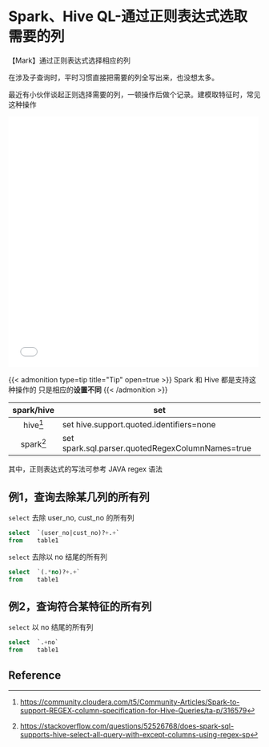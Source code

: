 # Spark、Hive QL-通过正则表达式选取需要的列


【Mark】通过正则表达式选择相应的列

<!--more-->

在涉及子查询时，平时习惯直接把需要的列全写出来，也没想太多。

最近有小伙伴谈起正则选择需要的列，一顿操作后做个记录。建模取特征时，常见这种操作

<iframe src="./links.html" width="500" height="500" title="used-graph" style="border:none"></iframe>

{{< admonition type=tip title="Tip" open=true >}}
Spark 和 Hive 都是支持这种操作的
只是相应的**设置不同**
{{< /admonition >}}

|spark/hive|set|
|:--------:|---|
|hive[^1]|set hive.support.quoted.identifiers=none|
|spark[^2]|set spark.sql.parser.quotedRegexColumnNames=true|

其中，正则表达式的写法可参考 JAVA regex 语法

## 例1，查询去除某几列的所有列

`select` 去除 user_no, cust_no 的所有列

```sql
select  `(user_no|cust_no)?+.+`
from    table1
```

`select` 去除以 no 结尾的所有列

```sql
select  `(.*no)?+.+`
from    table1
```

## 例2，查询符合某特征的所有列

`select` 以 no 结尾的所有列

```sql
select  `.+no`
from    table1
```

## Reference

[^1]: https://community.cloudera.com/t5/Community-Articles/Spark-to-support-REGEX-column-specification-for-Hive-Queries/ta-p/316579
[^2]: https://stackoverflow.com/questions/52526768/does-spark-sql-supports-hive-select-all-query-with-except-columns-using-regex-sp


<head> 
    <script defer src="https://use.fontawesome.com/releases/v5.0.13/js/all.js"></script> 
    <script defer src="https://use.fontawesome.com/releases/v5.0.13/js/v4-shims.js"></script> 
</head> 
<link rel="stylesheet" href="https://use.fontawesome.com/releases/v5.0.13/css/all.css">
